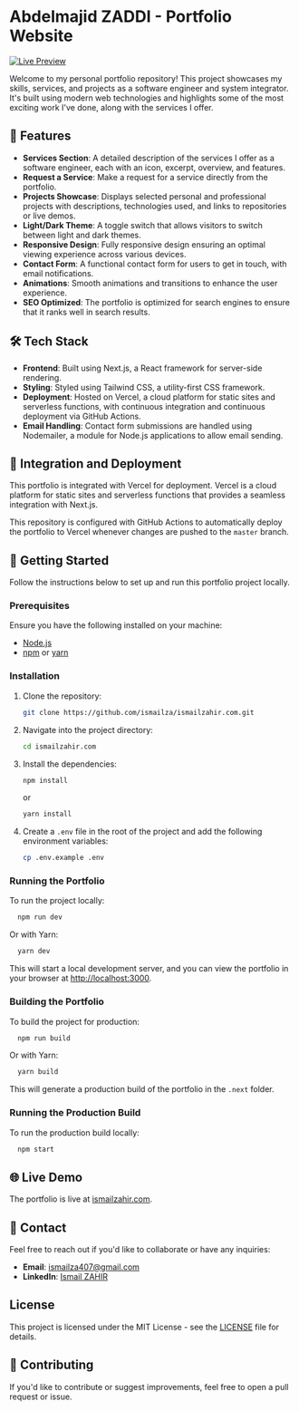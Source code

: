 # Abdelmajid ZADDI - Portfolio Website
[![Live Preview](https://img.shields.io/badge/Live-Preview-blue)](https://abdelmajidzaddi.me)

Welcome to my personal portfolio repository! This project showcases my skills, services, and projects as a software engineer and system integrator. It's built using modern web technologies and highlights some of the most exciting work I've done, along with the services I offer.

## 🌟 Features
- **Services Section**: A detailed description of the services I offer as a software engineer, each with an icon, excerpt, overview, and features.
- **Request a Service**: Make a request for a service directly from the portfolio.
- **Projects Showcase**: Displays selected personal and professional projects with descriptions, technologies used, and links to repositories or live demos.
- **Light/Dark Theme**: A toggle switch that allows visitors to switch between light and dark themes.
- **Responsive Design**: Fully responsive design ensuring an optimal viewing experience across various devices.
- **Contact Form**: A functional contact form for users to get in touch, with email notifications.
- **Animations**: Smooth animations and transitions to enhance the user experience.
- **SEO Optimized**: The portfolio is optimized for search engines to ensure that it ranks well in search results.

## 🛠️ Tech Stack
- **Frontend**: Built using Next.js, a React framework for server-side rendering.
- **Styling**: Styled using Tailwind CSS, a utility-first CSS framework.
- **Deployment**: Hosted on Vercel, a cloud platform for static sites and serverless functions, with continuous integration and continuous deployment via GitHub Actions.
- **Email Handling**: Contact form submissions are handled using Nodemailer, a module for Node.js applications to allow email sending.

## 🚀 Integration and Deployment
This portfolio is integrated with Vercel for deployment. Vercel is a cloud platform for static sites and serverless functions that provides a seamless integration with Next.js.

This repository is configured with GitHub Actions to automatically deploy the portfolio to Vercel whenever changes are pushed to the `master` branch.

## 🚀 Getting Started
Follow the instructions below to set up and run this portfolio project locally.

### Prerequisites
Ensure you have the following installed on your machine:

- [Node.js](https://nodejs.org/en/download/)
- [npm](https://www.npmjs.com/get-npm) or [yarn](https://classic.yarnpkg.com/en/docs/install)

### Installation
1. Clone the repository:
   ```bash
   git clone https://github.com/ismailza/ismailzahir.com.git
    ```
   
2. Navigate into the project directory:
    ```bash
    cd ismailzahir.com
    ```
   
3. Install the dependencies:
    ```bash
    npm install
    ``` 
   or
    ```bash
    yarn install
    ```
   
4. Create a `.env` file in the root of the project and add the following environment variables:
    ```bash
   cp .env.example .env
    ```

### Running the Portfolio
To run the project locally:
```bash
  npm run dev
```
Or with Yarn:
```bash
  yarn dev
```
This will start a local development server, and you can view the portfolio in your browser at [http://localhost:3000](http://localhost:3000).

### Building the Portfolio

To build the project for production:
```bash
  npm run build
```
Or with Yarn:
```bash
  yarn build
```

This will generate a production build of the portfolio in the `.next` folder.

### Running the Production Build
To run the production build locally:
```bash
  npm start
```

## 🌐 Live Demo
The portfolio is live at [ismailzahir.com](https://ismailzahir.com).

## 📧 Contact
Feel free to reach out if you'd like to collaborate or have any inquiries:

- **Email**: [ismailza407@gmail.com](mailto:ismailza407@gmail.com)
- **LinkedIn**: [Ismail ZAHIR](https://www.linkedin.com/in/ismailzahir01/)

## License
This project is licensed under the MIT License - see the [LICENSE](LICENSE) file for details.

## 🤝 Contributing
If you'd like to contribute or suggest improvements, feel free to open a pull request or issue.
